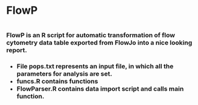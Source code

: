 <h1>FlowP<h1>
<h3>FlowP is an R script for automatic transformation of flow cytometry data table exported from FlowJo into a nice looking report.<h3>

* File pops.txt represents an input file, in which all the parameters for analysis are set.
* funcs.R contains functions
* FlowParser.R contains data import script and calls main function.